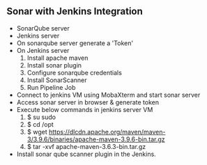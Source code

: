 ## Sonar with Jenkins Integration
- SonarQube server
- Jenkins server
- On sonarqube server generate a 'Token'
- On Jenkins server
  1. Install apache maven
  2. Install sonar plugin
  3. Configure sonarqube credentials
  4. Install SonarScanner
  5. Run Pipeline Job
- Connect to jenkins VM using MobaXterm and start sonar server
- Access sonar server in browser & generate token
- Execute below commands in jenkins server VM
  1. $ su sudo
  2. $ cd /opt
  3. $ wget https://dlcdn.apache.org/maven/maven-3/3.9.6/binaries/apache-maven-3.9.6-bin.tar.gz
  4. $ tar -xvf apache-maven-3.6.3-bin.tar.gz
- Install sonar qube scanner plugin in the Jenkins.
